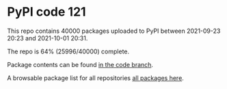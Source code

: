 # PyPI code 121

This repo contains 40000 packages uploaded to PyPI between 
2021-09-23 20:23 and 2021-10-01 20:31.

The repo is 64% (25996/40000) complete.

Package contents can be found [in the code branch](https://github.com/pypi-data/pypi-mirror-121/tree/code/packages).

A browsable package list for all repositories [all packages here](https://pypi-data.github.io/website/repositories/pypi-mirror-121).


